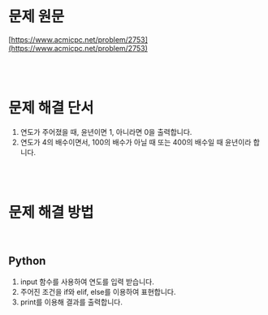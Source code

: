 # 문제 원문

[https://www.acmicpc.net/problem/2753](https://www.acmicpc.net/problem/2753)

<br><br>

# 문제 해결 단서

1. 연도가 주어졌을 때, 윤년이면 1, 아니라면 0을 출력합니다.
2. 연도가 4의 배수이면서, 100의 배수가 아닐 때 또는 400의 배수일 때 윤년이라 합니다.

<br><br>

# 문제 해결 방법

<br>

## Python

1. input 함수를 사용하여 연도를 입력 받습니다.
2. 주어진 조건을 if와 elif, else를 이용하여 표현합니다.
3. print를 이용해 결과를 출력합니다.
